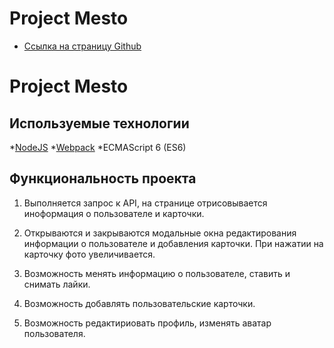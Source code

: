 # Project Mesto



* [Ссылка на страницу Github](https://valeria-panda.github.io/mesto/)

# Project Mesto

## Используемые технологии

*[NodeJS](https://nodejs.org/en/)
*[Webpack](https://webpack.js.org/)
*ECMAScript 6 (ES6)


## Функциональность проекта
1. Выполняется запрос к API, на странице отрисовывается иноформация о пользователе и карточки.

2. Открываются и закрываются модальные окна редактирования информации о пользователе и добавления карточки. При нажатии на карточку фото увеличивается.

3. Возможность менять информацию о пользователе, ставить и снимать лайки.

4. Возможность добавлять пользовательские карточки.

5. Возможность редактириовать профиль, изменять аватар пользователя.

